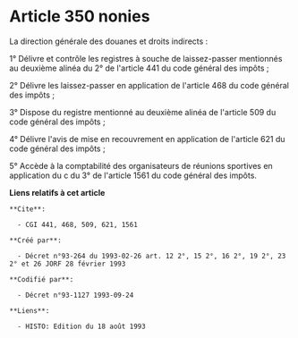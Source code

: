 # Article 350 nonies

La direction générale des douanes et droits indirects :

1° Délivre et contrôle les registres à souche de laissez-passer mentionnés au deuxième alinéa du 2° de l'article 441 du code
général des impôts ;

2° Délivre les laissez-passer en application de l'article 468 du code général des impôts ;

3° Dispose du registre mentionné au deuxième alinéa de l'article 509 du code général des impôts ;

4° Délivre l'avis de mise en recouvrement en application de l'article 621 du code général des impôts ;

5° Accède à la comptabilité des organisateurs de réunions sportives en application du c du 3° de l'article 1561 du code
général des impôts.

**Liens relatifs à cet article**

	**Cite**:

	  - CGI 441, 468, 509, 621, 1561

	**Créé par**:

	  - Décret n°93-264 du 1993-02-26 art. 12 2°, 15 2°, 16 2°, 19 2°, 23 2° et 26 JORF 28 février 1993

	**Codifié par**:

	  - Décret n°93-1127 1993-09-24

	**Liens**:

	  - HISTO: Edition du 18 août 1993
